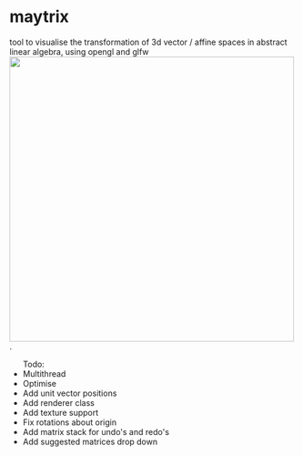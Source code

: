 # maytrix
tool to visualise the transformation of 3d vector / affine spaces in abstract linear algebra, using opengl and glfw
<img src="https://media.giphy.com/media/5OzpuShNAF7nhMLF2g/giphy.gif" width=500 height=500>
.


<ul>Todo:
<li>Multithread</li>
<li>Optimise</li>
<li>Add unit vector positions</li>
<li>Add renderer class</li>
<li>Add texture support</li>
<li>Fix rotations about origin</li>
<li>Add matrix stack for undo's and redo's</li>
<li>Add suggested matrices drop down</li>
</ul>
